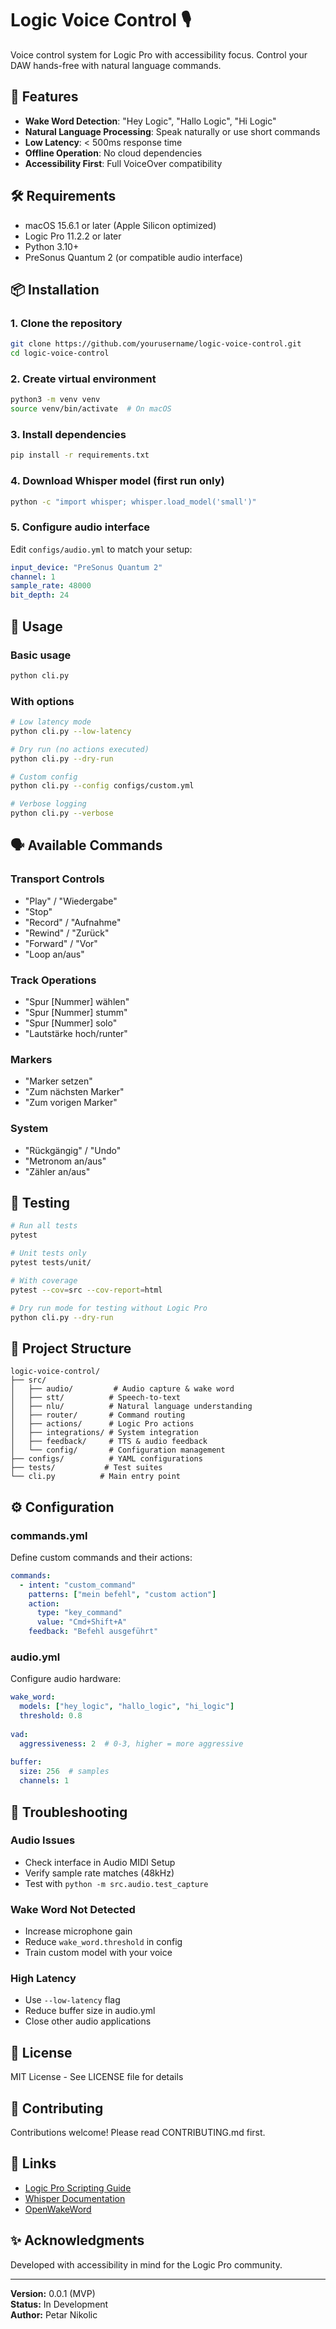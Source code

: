 # Logic Voice Control 🎙️

Voice control system for Logic Pro with accessibility focus. Control your DAW hands-free with natural language commands.

## 🎯 Features

- **Wake Word Detection**: "Hey Logic", "Hallo Logic", "Hi Logic"
- **Natural Language Processing**: Speak naturally or use short commands
- **Low Latency**: < 500ms response time
- **Offline Operation**: No cloud dependencies
- **Accessibility First**: Full VoiceOver compatibility

## 🛠️ Requirements

- macOS 15.6.1 or later (Apple Silicon optimized)
- Logic Pro 11.2.2 or later
- Python 3.10+
- PreSonus Quantum 2 (or compatible audio interface)

## 📦 Installation

### 1. Clone the repository
```bash
git clone https://github.com/yourusername/logic-voice-control.git
cd logic-voice-control
```

### 2. Create virtual environment
```bash
python3 -m venv venv
source venv/bin/activate  # On macOS
```

### 3. Install dependencies
```bash
pip install -r requirements.txt
```

### 4. Download Whisper model (first run only)
```bash
python -c "import whisper; whisper.load_model('small')"
```

### 5. Configure audio interface
Edit `configs/audio.yml` to match your setup:
```yaml
input_device: "PreSonus Quantum 2"
channel: 1
sample_rate: 48000
bit_depth: 24
```

## 🚀 Usage

### Basic usage
```bash
python cli.py
```

### With options
```bash
# Low latency mode
python cli.py --low-latency

# Dry run (no actions executed)
python cli.py --dry-run

# Custom config
python cli.py --config configs/custom.yml

# Verbose logging
python cli.py --verbose
```

## 🗣️ Available Commands

### Transport Controls
- "Play" / "Wiedergabe"
- "Stop"
- "Record" / "Aufnahme"
- "Rewind" / "Zurück"
- "Forward" / "Vor"
- "Loop an/aus"

### Track Operations
- "Spur [Nummer] wählen"
- "Spur [Nummer] stumm"
- "Spur [Nummer] solo"
- "Lautstärke hoch/runter"

### Markers
- "Marker setzen"
- "Zum nächsten Marker"
- "Zum vorigen Marker"

### System
- "Rückgängig" / "Undo"
- "Metronom an/aus"
- "Zähler an/aus"

## 🧪 Testing

```bash
# Run all tests
pytest

# Unit tests only
pytest tests/unit/

# With coverage
pytest --cov=src --cov-report=html

# Dry run mode for testing without Logic Pro
python cli.py --dry-run
```

## 📁 Project Structure

```
logic-voice-control/
├── src/
│   ├── audio/         # Audio capture & wake word
│   ├── stt/          # Speech-to-text
│   ├── nlu/          # Natural language understanding
│   ├── router/       # Command routing
│   ├── actions/      # Logic Pro actions
│   ├── integrations/ # System integration
│   ├── feedback/     # TTS & audio feedback
│   └── config/       # Configuration management
├── configs/          # YAML configurations
├── tests/           # Test suites
└── cli.py          # Main entry point
```

## ⚙️ Configuration

### commands.yml
Define custom commands and their actions:
```yaml
commands:
  - intent: "custom_command"
    patterns: ["mein befehl", "custom action"]
    action:
      type: "key_command"
      value: "Cmd+Shift+A"
    feedback: "Befehl ausgeführt"
```

### audio.yml
Configure audio hardware:
```yaml
wake_word:
  models: ["hey_logic", "hallo_logic", "hi_logic"]
  threshold: 0.8
  
vad:
  aggressiveness: 2  # 0-3, higher = more aggressive
  
buffer:
  size: 256  # samples
  channels: 1
```

## 🐛 Troubleshooting

### Audio Issues
- Check interface in Audio MIDI Setup
- Verify sample rate matches (48kHz)
- Test with `python -m src.audio.test_capture`

### Wake Word Not Detected
- Increase microphone gain
- Reduce `wake_word.threshold` in config
- Train custom model with your voice

### High Latency
- Use `--low-latency` flag
- Reduce buffer size in audio.yml
- Close other audio applications

## 📝 License

MIT License - See LICENSE file for details

## 🤝 Contributing

Contributions welcome! Please read CONTRIBUTING.md first.

## 🔗 Links

- [Logic Pro Scripting Guide](https://help.apple.com/logicpro-scripting-guide/)
- [Whisper Documentation](https://github.com/openai/whisper)
- [OpenWakeWord](https://github.com/dscripka/openwakeword)

## ✨ Acknowledgments

Developed with accessibility in mind for the Logic Pro community.

---

**Version:** 0.0.1 (MVP)  
**Status:** In Development  
**Author:** Petar Nikolic
